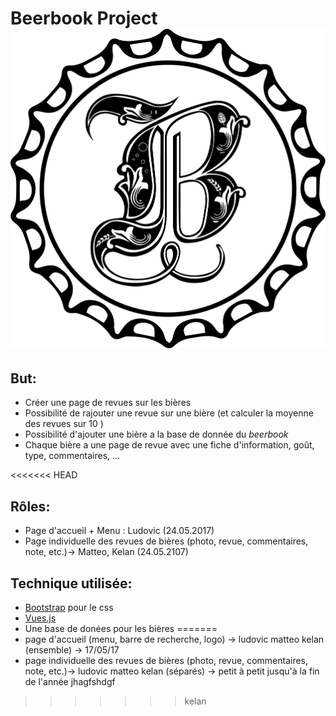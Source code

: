 # __Beerbook Project__ ![alt text](https://github.com/kelanslmn/beerbook/blob/master/src/assets/beerbook.png)


## But:

* Créer une page de revues sur les bières
* Possibilité de rajouter une revue sur une bière (et calculer la moyenne des revues sur 10 )
* Possibilité d'ajouter une bière a la base de donnée du *beerbook*
* Chaque bière a une page de revue avec une fiche d'information, goût, type, commentaires, ...

<<<<<<< HEAD
## Rôles:

* Page d'accueil + Menu : Ludovic (24.05.2017)
* Page individuelle des revues de bières (photo, revue, commentaires, note, etc.)-> Matteo, Kelan (24.05.2107)

## Technique utilisée:

 * [Bootstrap](http://getbootstrap.com) pour le css
 * [Vues.js](https://vuejs.org)
 * Une base de donées pour les bières
=======
* page d'accueil (menu, barre de recherche, logo) -> ludovic matteo kelan (ensemble) -> 17/05/17
* page individuelle des revues de bières (photo, revue, commentaires, note, etc.)-> ludovic matteo kelan (séparés) -> petit à petit jusqu'à la fin de l'année
jhagfshdgf
>>>>>>> kelan
